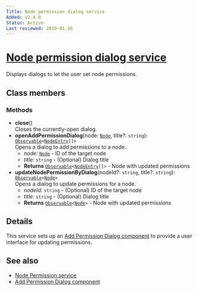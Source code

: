 ```yaml
---
Title: Node permission dialog service
Added: v2.4.0
Status: Active
Last reviewed: 2019-01-16
---
```


# [Node permission dialog service](../../../lib/content-services/src/lib/permission-manager/services/node-permission-dialog.service.ts "Defined in node-permission-dialog.service.ts")

Displays dialogs to let the user set node permissions.

## Class members

### Methods

*   **close**()<br/>
    Closes the currently-open dialog.
*   **openAddPermissionDialog**(node: [`Node`](https://github.com/Alfresco/alfresco-js-api/blob/develop/src/api/content-rest-api/docs/Node.md), title?: `string`): [`Observable`](http://reactivex.io/documentation/observable.html)`<`[`NodeEntry`](https://github.com/Alfresco/alfresco-js-api/blob/master/src/alfresco-core-rest-api/docs/NodeEntry.md)`[]>`<br/>
    Opens a dialog to add permissions to a node.
    *   *node:* [`Node`](https://github.com/Alfresco/alfresco-js-api/blob/develop/src/api/content-rest-api/docs/Node.md)  - ID of the target node
    *   *title:* `string`  - (Optional) Dialog title
    *   **Returns** [`Observable`](http://reactivex.io/documentation/observable.html)`<`[`NodeEntry`](https://github.com/Alfresco/alfresco-js-api/blob/master/src/alfresco-core-rest-api/docs/NodeEntry.md)`[]>` - Node with updated permissions
*   **updateNodePermissionByDialog**(nodeId?: `string`, title?: `string`): [`Observable`](http://reactivex.io/documentation/observable.html)`<`[`Node`](https://github.com/Alfresco/alfresco-js-api/blob/develop/src/api/content-rest-api/docs/Node.md)`>`<br/>
    Opens a dialog to update permissions for a node.
    *   *nodeId:* `string`  - (Optional) ID of the target node
    *   *title:* `string`  - (Optional) Dialog title
    *   **Returns** [`Observable`](http://reactivex.io/documentation/observable.html)`<`[`Node`](https://github.com/Alfresco/alfresco-js-api/blob/develop/src/api/content-rest-api/docs/Node.md)`>` - Node with updated permissions

## Details

This service sets up an [Add Permission Dialog component](../components/add-permission-dialog.component.md) to provide a user
interface for updating permissions.

## See also

*   [Node Permission service](node-permission.service.md)
*   [Add Permission Dialog component](../components/add-permission-dialog.component.md)
